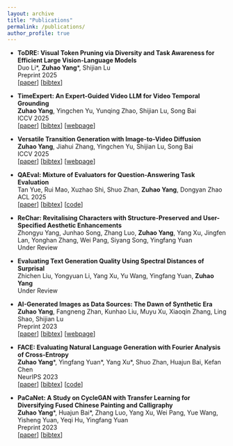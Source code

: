 ```yaml
---
layout: archive
title: "Publications"
permalink: /publications/
author_profile: true
---
```


- **ToDRE: Visual Token Pruning via Diversity and Task Awareness for Efficient Large Vision-Language Models**  
Duo Li*, **Zuhao Yang**\*, Shijian Lu  
Preprint 2025  
[[paper](https://arxiv.org/abs/2505.18757)] [[bibtex](https://mwxely.github.io/bibtex/li2025todre)]

- **TimeExpert: An Expert-Guided Video LLM for Video Temporal Grounding**  
**Zuhao Yang**, Yingchen Yu, Yunqing Zhao, Shijian Lu, Song Bai  
ICCV 2025  
[[paper](https://arxiv.org/abs/2508.01699)] [[bibtex](https://mwxely.github.io/bibtex/yang2025timeexpert.html)] [[webpage](https://mwxely.github.io/projects/yang2025time/index)]

- **Versatile Transition Generation with Image-to-Video Diffusion**  
**Zuhao Yang**, Jiahui Zhang, Yingchen Yu, Shijian Lu, Song Bai  
ICCV 2025  
[[paper](https://arxiv.org/abs/2508.01698)] [[bibtex](https://mwxely.github.io/bibtex/yang2025versatile.html)] [[webpage](https://mwxely.github.io/projects/yang2025vtg/index)]

- **QAEval: Mixture of Evaluators for Question-Answering Task Evaluation**  
Tan Yue, Rui Mao, Xuzhao Shi, Shuo Zhan, **Zuhao Yang**, Dongyan Zhao  
ACL 2025    
[[paper](https://aclanthology.org/2025.acl-long.716/)] [[bibtex](https://mwxely.github.io/bibtex/yue2025qaeval)] [[code](https://github.com/yuetanbupt/QAEval)]

- **ReChar: Revitalising Characters with Structure-Preserved and User-Specified Aesthetic Enhancements**  
Zhongyu Yang, Junhao Song, Zhang Luo, **Zuhao Yang**, Yang Xu, Jingfen Lan, Yonghan Zhang, Wei Pang, Siyang Song, Yingfang Yuan  
Under Review  

- **Evaluating Text Generation Quality Using Spectral Distances of Surprisal**  
Zhichen Liu, Yongyuan Li, Yang Xu, Yu Wang, Yingfang Yuan, **Zuhao Yang**  
Under Review  

- **AI-Generated Images as Data Sources: The Dawn of Synthetic Era**  
**Zuhao Yang**, Fangneng Zhan, Kunhao Liu, Muyu Xu, Xiaoqin Zhang, Ling Shao, Shijian Lu  
Preprint 2023  
[[paper](https://arxiv.org/abs/2310.01830)] [[bibtex](https://mwxely.github.io/bibtex/yang2023ai.html)] [[webpage](https://github.com/mwxely/AIGS)]  

- **FACE: Evaluating Natural Language Generation with Fourier Analysis of Cross-Entropy**  
**Zuhao Yang**\*, Yingfang Yuan*, Yang Xu*, Shuo Zhan, Huajun Bai, Kefan Chen  
NeurIPS 2023  
[[paper](https://arxiv.org/abs/2305.10307)] [[bibtex](https://mwxely.github.io/bibtex/yang2023face.html)] [[code](https://github.com/CLCS-SUSTech/FACE)]  

- **PaCaNet: A Study on CycleGAN with Transfer Learning for Diversifying Fused Chinese Painting and Calligraphy**  
**Zuhao Yang**\*, Huajun Bai\*, Zhang Luo, Yang Xu, Wei Pang, Yue Wang, Yisheng Yuan, Yeqi Hu, Yingfang Yuan  
Preprint 2023  
[[paper](https://arxiv.org/abs/2301.13082)] [[bibtex](https://mwxely.github.io/bibtex/yang2023pacanet.html)]